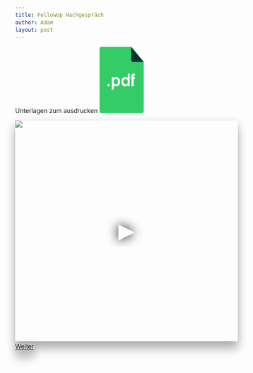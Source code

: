 ```yaml
---
title: FollowUp Nachgespräch
author: Adam
layout: post
---
```

  <p> Unterlagen zum ausdrucken <a href="assets/images/Follow Up.pdf"><img alt="pdf logo" src="assets/images/icon-354359_640.png" width="100" height="150"></a></p>
  <iframe frameborder="0"
  scrolling="no" 
  height="500" 
  width="100%" src="https://www.youtube-nocookie.com/embed/rRdtBfmOmTw?controls=0" style="box-shadow: 0 20px 20px 0 rgba(0, 0, 0, 0.2), 0 6px 20px 0 rgba(0, 0, 0, 0.19)"
    srcdoc="<style>*{padding:0;margin:0;overflow:hidden}html,body{height:100%}img,span{position:absolute;width:100%;top:0;bottom:0;margin:auto}span{height:1.5em;text-align:center;font:48px/1.5 sans-serif;color:white;text-shadow:0 0 0.5em black}</style>
  <a href=https://www.youtube-nocookie.com/embed/rRdtBfmOmTw?controls=0>
    <img src=https://img.youtube.com/vi/rRdtBfmOmTw/maxresdefault.jpg ><span>▶</span></a>">
  </iframe>
  
<br>
  <a href="#abschlussgespräch" class="button scrolly" style="box-shadow: 0 20px 20px 0 rgba(0, 0, 0, 0.2), 0 6px 20px 0 rgba(0, 0, 0, 0.19)">Weiter</a>